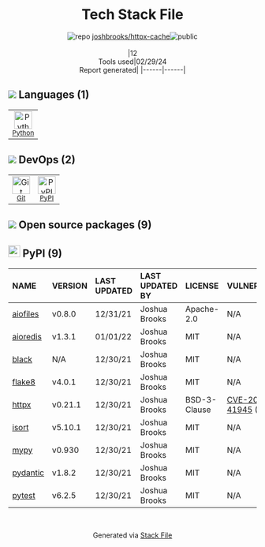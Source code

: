 <!--
&lt;--- Readme.md Snippet without images Start ---&gt;
## Tech Stack
joshbrooks/httpx-cache is built on the following main stack:

- [Python](https://www.python.org) – Languages

Full tech stack [here](/techstack.md)

&lt;--- Readme.md Snippet without images End ---&gt;

&lt;--- Readme.md Snippet with images Start ---&gt;
## Tech Stack
joshbrooks/httpx-cache is built on the following main stack:

- <img width='25' height='25' src='https://img.stackshare.io/service/993/pUBY5pVj.png' alt='Python'/> [Python](https://www.python.org) – Languages

Full tech stack [here](/techstack.md)

&lt;--- Readme.md Snippet with images End ---&gt;
-->
<div align="center">

# Tech Stack File
![](https://img.stackshare.io/repo.svg "repo") [joshbrooks/httpx-cache](https://github.com/joshbrooks/httpx-cache)![](https://img.stackshare.io/public_badge.svg "public")
<br/><br/>
|12<br/>Tools used|02/29/24 <br/>Report generated|
|------|------|
</div>

## <img src='https://img.stackshare.io/languages.svg'/> Languages (1)
<table><tr>
  <td align='center'>
  <img width='36' height='36' src='https://img.stackshare.io/service/993/pUBY5pVj.png' alt='Python'>
  <br>
  <sub><a href="https://www.python.org">Python</a></sub>
  <br>
  <sub></sub>
</td>

</tr>
</table>

## <img src='https://img.stackshare.io/devops.svg'/> DevOps (2)
<table><tr>
  <td align='center'>
  <img width='36' height='36' src='https://img.stackshare.io/service/1046/git.png' alt='Git'>
  <br>
  <sub><a href="http://git-scm.com/">Git</a></sub>
  <br>
  <sub></sub>
</td>

<td align='center'>
  <img width='36' height='36' src='https://img.stackshare.io/service/12572/-RIWgodF_400x400.jpg' alt='PyPI'>
  <br>
  <sub><a href="https://pypi.org/">PyPI</a></sub>
  <br>
  <sub></sub>
</td>

</tr>
</table>


## <img src='https://img.stackshare.io/group.svg' /> Open source packages (9)</h2>

## <img width='24' height='24' src='https://img.stackshare.io/service/12572/-RIWgodF_400x400.jpg'/> PyPI (9)

|NAME|VERSION|LAST UPDATED|LAST UPDATED BY|LICENSE|VULNERABILITIES|
|:------|:------|:------|:------|:------|:------|
|[aiofiles](https://pypi.org/project/aiofiles)|v0.8.0|12/31/21|Joshua Brooks |Apache-2.0|N/A|
|[aioredis](https://pypi.org/project/aioredis)|v1.3.1|01/01/22|Joshua Brooks |MIT|N/A|
|[black](https://pypi.org/project/black)|N/A|12/30/21|Joshua Brooks |MIT|N/A|
|[flake8](https://pypi.org/project/flake8)|v4.0.1|12/30/21|Joshua Brooks |MIT|N/A|
|[httpx](https://pypi.org/project/httpx)|v0.21.1|12/30/21|Joshua Brooks |BSD-3-Clause|[CVE-2021-41945](https://github.com/advisories/GHSA-h8pj-cxx2-jfg2) (Critical)|
|[isort](https://pypi.org/project/isort)|v5.10.1|12/30/21|Joshua Brooks |MIT|N/A|
|[mypy](https://pypi.org/project/mypy)|v0.930|12/30/21|Joshua Brooks |MIT|N/A|
|[pydantic](https://pypi.org/project/pydantic)|v1.8.2|12/30/21|Joshua Brooks |MIT|N/A|
|[pytest](https://pypi.org/project/pytest)|v6.2.5|12/30/21|Joshua Brooks |MIT|N/A|

<br/>
<div align='center'>

Generated via [Stack File](https://github.com/marketplace/stack-file)
